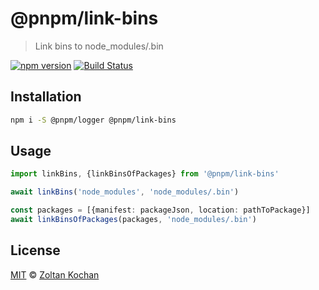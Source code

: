 # @pnpm/link-bins

> Link bins to node_modules/.bin

<!--@shields('npm', 'travis')-->
[![npm version](https://img.shields.io/npm/v/@pnpm/link-bins.svg)](https://www.npmjs.com/package/@pnpm/link-bins) [![Build Status](https://img.shields.io/travis/pnpm/link-bins/master.svg)](https://travis-ci.org/pnpm/link-bins)
<!--/@-->

## Installation

```sh
npm i -S @pnpm/logger @pnpm/link-bins
```

## Usage

```ts
import linkBins, {linkBinsOfPackages} from '@pnpm/link-bins'

await linkBins('node_modules', 'node_modules/.bin')

const packages = [{manifest: packageJson, location: pathToPackage}]
await linkBinsOfPackages(packages, 'node_modules/.bin')
```

## License

[MIT](./LICENSE) © [Zoltan Kochan](https://www.kochan.io/)
